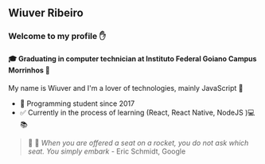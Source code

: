 ## Wiuver Ribeiro 

### Welcome to my profile :raised_hand:

#### :mortar_board: Graduating in computer technician  at Instituto Federal Goiano Campus Morrinhos :round_pushpin:
My name is Wiuver and I'm a lover of technologies, mainly JavaScript :purple_heart:
+  :running: Programming student since 2017
+ :white_check_mark: Currently in the process of learning (React, React Native, NodeJS ):computer: :books:
> :purple_heart: :rocket: _When you are offered a seat on a rocket, you do not ask which seat. You simply embark_ - Eric Schmidt, Google 
